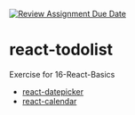 [![Review Assignment Due Date](https://classroom.github.com/assets/deadline-readme-button-24ddc0f5d75046c5622901739e7c5dd533143b0c8e959d652212380cedb1ea36.svg)](https://classroom.github.com/a/RjkAbPQL)
# react-todolist
Exercise for 16-React-Basics


- [react-datepicker](https://www.npmjs.com/package/react-datepicker?ref=retool-blog)
- [react-calendar](https://github.com/zackify/react-calendar?tab=readme-ov-file)